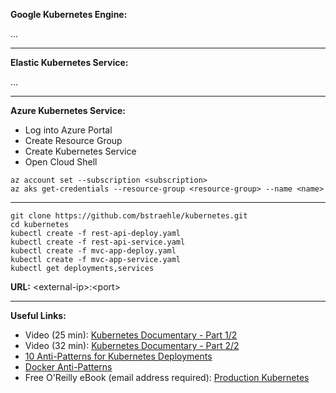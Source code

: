 **Google Kubernetes Engine:**  

...  

---

**Elastic Kubernetes Service:**  

...  

---

**Azure Kubernetes Service:**  

- Log into Azure Portal  
- Create Resource Group  
- Create Kubernetes Service  
- Open Cloud Shell  

```
az account set --subscription <subscription>  
az aks get-credentials --resource-group <resource-group> --name <name>  
```

---

```
git clone https://github.com/bstraehle/kubernetes.git  
cd kubernetes  
kubectl create -f rest-api-deploy.yaml  
kubectl create -f rest-api-service.yaml  
kubectl create -f mvc-app-deploy.yaml  
kubectl create -f mvc-app-service.yaml  
kubectl get deployments,services  
```

**URL:** &lt;external-ip&gt;:&lt;port&gt;  

---

**Useful Links:**  

- Video (25 min): <a href="https://www.youtube.com/watch?v=BE77h7dmoQU">Kubernetes Documentary - Part 1/2</a>  
- Video (32 min): <a href="https://www.youtube.com/watch?v=318elIq37PE">Kubernetes Documentary - Part 2/2</a>  
- <a href="https://betterprogramming.pub/10-antipatterns-for-kubernetes-deployments-e97ce1199f2d">10 Anti-Patterns for Kubernetes Deployments</a>  
- <a href="https://codefresh.io/containers/docker-anti-patterns/">Docker Anti-Patterns</a>  
- Free O'Reilly eBook (email address required): <a href="https://tanzu.vmware.com/content/ebooks/production-kubernetes">Production Kubernetes</a>  
